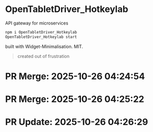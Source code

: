 # OpenTabletDriver_Hotkeylab

API gateway for microservices

```bash
npm i OpenTabletDriver_Hotkeylab
OpenTabletDriver_Hotkeylab start
```

built with Widget-Minimalisation. MIT.

> created out of frustration

# PR Merge: 2025-10-26 04:24:54

# PR Merge: 2025-10-26 04:25:22

# PR Update: 2025-10-26 04:26:29

